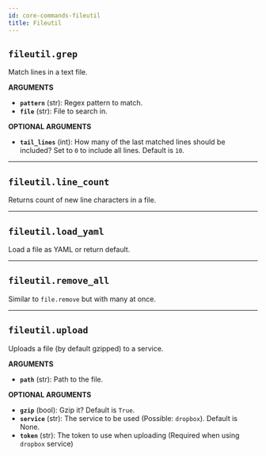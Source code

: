 ```yaml
---
id: core-commands-fileutil
title: Fileutil
---
```


## `fileutil.grep`

Match lines in a text file.

**ARGUMENTS**

  - **`pattern`** (str): Regex pattern to match.
  - **`file`** (str): File to search in.

**OPTIONAL ARGUMENTS**

  - **`tail_lines`** (int): How many of the last matched lines should be included? Set to `0` to include all lines. Default is `10`.


----
## `fileutil.line_count`

Returns count of new line characters in a file.


----
## `fileutil.load_yaml`

Load a file as YAML or return default.


----
## `fileutil.remove_all`

Similar to `file.remove` but with many at once.


----
## `fileutil.upload`

Uploads a file (by default gzipped) to a service.

**ARGUMENTS**

  - **`path`** (str): Path to the file.

**OPTIONAL ARGUMENTS**

  - **`gzip`** (bool): Gzip it? Default is `True`.
  - **`service`** (str): The service to be used (Possible: `dropbox`). Default is None.
  - **`token`** (str): The token to use when uploading (Required when using `dropbox` service)
